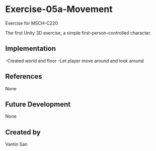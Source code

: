 # Exercise-05a-Movement

Exercise for MSCH-C220

The first Unity 3D exercise, a simple first-person-controlled character.

## Implementation
-Created world and floor
-Let player move around and look around
## References

None

## Future Development

None

## Created by 
 Vantin San 
